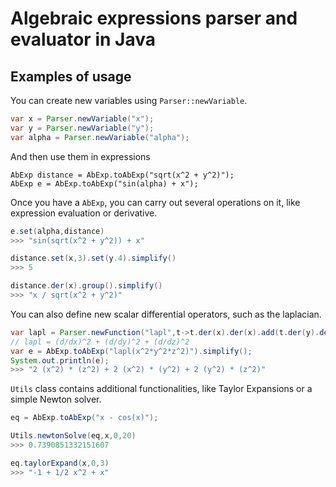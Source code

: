 # Algebraic expressions parser and evaluator in Java
## Examples of usage
You can create new variables using `Parser::newVariable`.

```Java
var x = Parser.newVariable("x");
var y = Parser.newVariable("y");
var alpha = Parser.newVariable("alpha");
```
And then use them in expressions
```
AbExp distance = AbExp.toAbExp("sqrt(x^2 + y^2)");
AbExp e = AbExp.toAbExp("sin(alpha) + x");
```
Once you have a `AbExp`, you can carry out several operations on it, like expression evaluation or derivative.
```Java
e.set(alpha,distance)
>>> "sin(sqrt(x^2 + y^2)) + x"

distance.set(x,3).set(y.4).simplify()
>>> 5

distance.der(x).group().simplify()
>>> "x / sqrt(x^2 + y^2)"
```
You can also define new scalar differential operators, such as the laplacian.
```Java
var lapl = Parser.newFunction("lapl",t->t.der(x).der(x).add(t.der(y).der(y)).add(t.der(z).der(z)).group());
// lapl = (d/dx)^2 + (d/dy)^2 + (d/dz)^2
var e = AbExp.toAbExp("lapl(x^2*y^2*z^2)").simplify();
System.out.println(e);
>>> "2 (x^2) * (z^2) + 2 (x^2) * (y^2) + 2 (y^2) * (z^2)"
```

`Utils` class contains additional functionalities, like Taylor Expansions or a simple Newton solver.
```Java
eq = AbExp.toAbExp("x - cos(x)");

Utils.newtonSolve(eq,x,0,20)
>>> 0.7390851332151607

eq.taylorExpand(x,0,3)
>>> "-1 + 1/2 x^2 + x"
```
